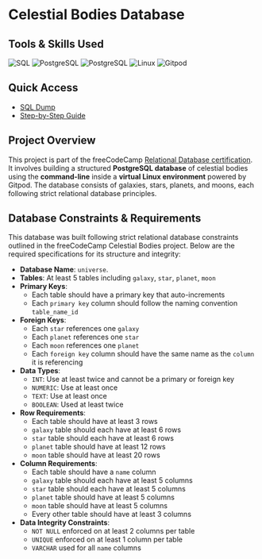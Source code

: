 # Celestial Bodies Database

## Tools & Skills Used
![SQL](https://img.shields.io/badge/SQL-PostgreSQL-%233298DA)
![PostgreSQL](https://img.shields.io/badge/PostgreSQL-Database%20Design-%23336791)
![PostgreSQL](https://img.shields.io/badge/PostgreSQL-Database%20Schema-%23336791)
![Linux](https://img.shields.io/badge/Linux-Command%20Line-%23ffcc33)
![Gitpod](https://img.shields.io/badge/Gitpod-Virtual%20Environment-%23ff8a00)

## Quick Access
- [SQL Dump](/universe.sql)
- [Step-by-Step Guide](/step-by-step.md)

## Project Overview
This project is part of the freeCodeCamp [Relational Database certification](https://www.freecodecamp.org/learn/relational-database/). It involves building a structured **PostgreSQL database** of celestial bodies using the **command-line** inside a **virtual Linux environment** powered by Gitpod. The database consists of galaxies, stars, planets, and moons, each following strict relational database principles.

## Database Constraints & Requirements

This database was built following strict relational database constraints outlined in the freeCodeCamp Celestial Bodies project. Below are the required specifications for its structure and integrity:

- **Database Name**: `universe`.
- **Tables**: At least 5 tables including `galaxy`, `star`, `planet`, `moon`
- **Primary Keys**:
   - Each table should have a primary key that auto-increments
   - Each `primary key` column should follow the naming convention `table_name_id`
- **Foreign Keys**:  
   - Each `star` references one `galaxy`  
   - Each `planet` references one `star`  
   - Each `moon` references one `planet`
   - Each `foreign key` column should have the same name as the `column` it is referencing
- **Data Types**: 
   - `INT`: Use at least twice and cannot be a primary or foreign key
   - `NUMERIC`: Use at least once
   - `TEXT`: Use at least once
   - `BOOLEAN`: Used at least twice  
- **Row Requirements**:
   - Each table should have at least 3 rows
   - `galaxy` table should each have at least 6 rows
   - `star` table should each have at least 6 rows
   - `planet` table should have at least 12 rows
   - `moon` table should have at least 20 rows
- **Column Requirements**:
   - Each table should have a `name` column
   - `galaxy` table should each have at least 5 columns
   - `star` table should each have at least 5 columns
   - `planet` table should have at least 5 columns
   - `moon` table should have at least 5 columns
   - Every other table should have at least 3 columns
- **Data Integrity Constraints**:
   - `NOT NULL` enforced on at least 2 columns per table
   - `UNIQUE` enforced on at least 1 column per table
   - `VARCHAR` used for all `name` columns
